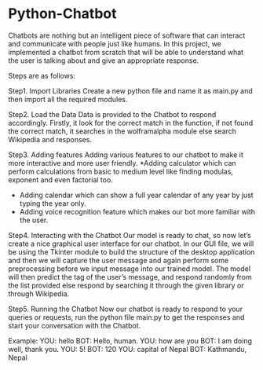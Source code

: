 # Python-Chatbot
Chatbots are nothing but an intelligent piece of software that can interact and communicate with people just like humans. In this project, we implemented a chatbot from scratch that will be able to understand what the user is talking about and give an appropriate response.

Steps are as follows:

Step1. Import Libraries 
Create a new python file and name it as main.py and then import all the required modules.

Step2. Load the Data
Data is provided to the Chatbot to respond accordingly. Firstly, it look for the correct match in the function, if not found the correct match, it searches in the wolframalpha module else search Wikipedia and responses.

Step3. Adding features
Adding various features to our chatbot to make it more interactive and more user friendly.
*Adding calculator which can perform calculations from basic to medium level like finding modulas, exponent and even factorial too.
* Adding calendar which can show a full year calendar of any year by just typing the year only.
* Adding voice recognition feature which makes our bot more familiar with the user.

Step4. Interacting with the Chatbot
Our model is ready to chat, so now let’s create a nice graphical user interface for our chatbot. 
In our GUI file, we will be using the Tkinter module to build the structure of the desktop application and then we will capture the user message and again perform some preprocessing before we input message into our trained model.
The model will then predict the tag of the user’s message, and respond randomly from the list provided else respond by searching it through the given library or through Wikipedia.

Step5. Running the Chatbot
Now our chatbot is ready to respond to your queries or requests, run the python file main.py to get the responses and start your conversation with the Chatbot.  

Example:
YOU: hello
BOT: Hello, human.
YOU: how are you
BOT: I am doing well, thank you.
YOU: 5!
BOT: 120
YOU: capital of Nepal
BOT: Kathmandu, Nepal
